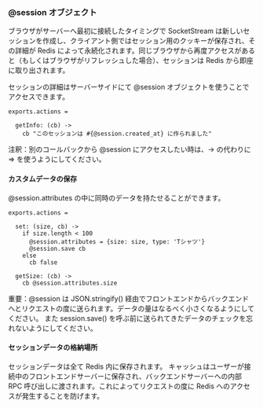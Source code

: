 ### @session オブジェクト

ブラウザがサーバーへ最初に接続したタイミングで SocketStream は新しいセッションを作成し、クライアント側ではセッション用のクッキーが保存され、その詳細が Redis によって永続化されます。同じブラウザから再度アクセスがあると（もしくはブラウザがリフレッシュした場合）、セッションは Redis から即座に取り出されます。

セッションの詳細はサーバーサイドにて @session オブジェクトを使うことでアクセスできます。

``` coffee-script
exports.actions =

  getInfo: (cb) ->
    cb "このセッションは #{@session.created_at} に作られました"
```

注釈：別のコールバックから @session にアクセスしたい時は、-> の代わりに => を使うようにしてください。


#### カスタムデータの保存

@session.attributes の中に同時のデータを持たせることができます。

``` coffee-script
exports.actions =

  set: (size, cb) ->
    if size.length < 100
      @session.attributes = {size: size, type: 'Tシャツ'}
      @session.save cb
    else
      cb false
  
  getSize: (cb) ->
    cb @session.attributes.size

```

重要：@session は JSON.stringify() 経由でフロントエンドからバックエンドへとリクエストの度に送られます。データの量はなるべく小さくなるようにしてください。
また session.save() を呼ぶ前に送られてきたデータのチェックを忘れないようにしてください。

#### セッションデータの格納場所

セッションデータは全て Redis 内に保存されます。 キャッシュはユーザーが接続中のフロントエンドサーバーに保存され、バックエンドサーバーへの内部 RPC 呼び出しに渡されます。これによってリクエストの度に Redis へのアクセスが発生することを防げます。
